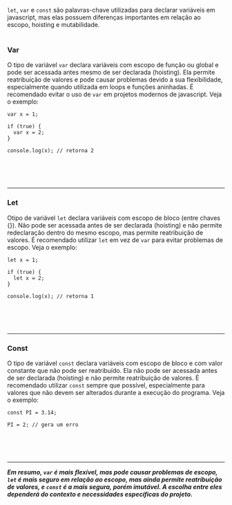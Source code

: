 `let`, `var` e `const` são palavras-chave utilizadas para declarar variáveis em javascript, mas elas possuem diferenças importantes em relação ao escopo, hoisting e mutabilidade.
<br><br>

### Var
O tipo de variável `var` declara variáveis com escopo de função ou global e pode ser acessada antes mesmo de ser declarada (hoisting). Ela permite reatribuição de valores e pode causar problemas devido a sua flexibilidade, especialmente quando utilizada em loops e funções aninhadas. É recomendado evitar o uso de `var` em projetos modernos de javascript. Veja o exemplo:

```
var x = 1;

if (true) {
  var x = 2;
}

console.log(x); // retorna 2
```
<br><br><br><hr>


### Let

Otipo de variável `let` declara variáveis com escopo de bloco (entre chaves {}). Não pode ser acessada antes de ser declarada (hoisting) e não permite redeclaração dentro do mesmo escopo, mas permite reatribuição de valores. É recomendado utilizar `let` em vez de `var` para evitar problemas de escopo. Veja o exemplo:

```
let x = 1;

if (true) {
  let x = 2;
}

console.log(x); // retorna 1
```
<br><br><br><hr>

### Const
O tipo de variável `const` declara variáveis com escopo de bloco e com valor constante que não pode ser reatribuído. Ela não pode ser acessada antes de ser declarada (hoisting) e não permite reatribuição de valores. É recomendado utilizar `const` sempre que possível, especialmente para valores que não devem ser alterados durante a execução do programa. Veja o exemplo:

```
const PI = 3.14;

PI = 2; // gera um erro
```
<br><br><br><hr>

**_Em resumo, `var` é mais flexível, mas pode causar problemas de escopo, `let` é mais seguro em relação ao escopo, mas ainda permite reatribuição de valores, e `const` é a mais segura, porém imutável. A escolha entre eles dependerá do contexto e necessidades específicas do projeto._**